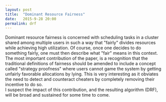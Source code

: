 ```yaml
---
layout: post
title:  "Dominant Resource Fairness"
date:   2015-9-28 20:00
permalink: drf
---
```


Dominant resource fairness is concerned with scheduling tasks in a cluster
shared among multiple users in such a way that "fairly" divides resources while
achieving high utilization.  Of course, once one decides to do something
fairly, one must then describe what "fair" means in this context.  The most
important contribution of the paper, is a recognition that the traditional
definitions of fairness should be amended to include a concept called "strategy
proofness" where users cannot game the system by getting unfairly favorable
allocations by lying.  This is very interesting as it obviates the need to
detect and counteract cheaters by completely removing their incentive to do so.  
I suspect the impact of this contribution, and the resulting algorithm (DRF),
will be broad and sustained for some time to come.
